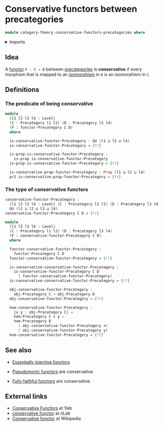 # Conservative functors between precategories

```agda
module category-theory.conservative-functors-precategories where
```

<details><summary>Imports</summary>

```agda
open import category-theory.functors-precategories
open import category-theory.isomorphisms-in-precategories
open import category-theory.precategories

open import foundation.dependent-pair-types
open import foundation.iterated-dependent-product-types
open import foundation.propositions
open import foundation.universe-levels
```

</details>

## Idea

A [functor](category-theory.functors-precategories.md) `F : C → D` between
[precategories](category-theory.precategories.md) is **conservative** if every
morphism that is mapped to an
[isomorphism](category-theory.isomorphisms-in-precategories.md) in `D` is an
isomorphism in `C`.

## Definitions

### The predicate of being conservative

```agda
module _
  {l1 l2 l3 l4 : Level}
  (C : Precategory l1 l2) (D : Precategory l3 l4)
  (F : functor-Precategory C D)
  where

  is-conservative-functor-Precategory : UU (l1 ⊔ l2 ⊔ l4)
  is-conservative-functor-Precategory = {!!}

  is-prop-is-conservative-functor-Precategory :
    is-prop is-conservative-functor-Precategory
  is-prop-is-conservative-functor-Precategory = {!!}

  is-conservative-prop-functor-Precategory : Prop (l1 ⊔ l2 ⊔ l4)
  pr1 is-conservative-prop-functor-Precategory = {!!}
```

### The type of conservative functors

```agda
conservative-functor-Precategory :
  {l1 l2 l3 l4 : Level} (C : Precategory l1 l2) (D : Precategory l3 l4) →
  UU (l1 ⊔ l2 ⊔ l3 ⊔ l4)
conservative-functor-Precategory C D = {!!}

module _
  {l1 l2 l3 l4 : Level}
  (C : Precategory l1 l2) (D : Precategory l3 l4)
  (F : conservative-functor-Precategory C D)
  where

  functor-conservative-functor-Precategory :
    functor-Precategory C D
  functor-conservative-functor-Precategory = {!!}

  is-conservative-conservative-functor-Precategory :
    is-conservative-functor-Precategory C D
      ( functor-conservative-functor-Precategory)
  is-conservative-conservative-functor-Precategory = {!!}

  obj-conservative-functor-Precategory :
    obj-Precategory C → obj-Precategory D
  obj-conservative-functor-Precategory = {!!}

  hom-conservative-functor-Precategory :
    {x y : obj-Precategory C} →
    hom-Precategory C x y →
    hom-Precategory D
      ( obj-conservative-functor-Precategory x)
      ( obj-conservative-functor-Precategory y)
  hom-conservative-functor-Precategory = {!!}
```

## See also

- [Essentially injective functors](category-theory.essentially-injective-functors-precategories.md)

- [Pseudomonic functors](category-theory.pseudomonic-functors-precategories.md)
  are conservative.
- [Fully faithful functors](category-theory.fully-faithful-functors-precategories.md)
  are conservative.

## External links

- [Conservative Functors](https://1lab.dev/Cat.Functor.Conservative.html) at
  1lab
- [conservative functor](https://ncatlab.org/nlab/show/conservative+functor) at
  $n$Lab
- [Conservative functor](https://en.wikipedia.org/wiki/Conservative_functor) at
  Wikipedia
